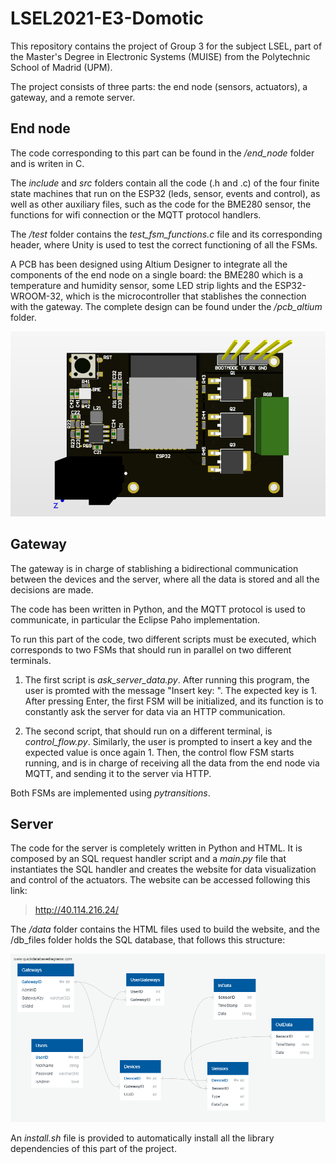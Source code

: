 # LSEL2021-E3-Domotic
This repository contains the project of Group 3 for the subject LSEL, part of the Master's Degree in Electronic Systems (MUISE) from the Polytechnic School of Madrid (UPM).

The project consists of three parts: the end node (sensors, actuators), a gateway, and a remote server. 
## End node
The code corresponding to this part can be found in the */end_node* folder and is writen in C.

The *include* and *src* folders contain all the code (.h and .c) of the four finite state machines that run on the ESP32 (leds, sensor, events and control), as well as other auxiliary files, such as the code for the BME280 sensor, the functions for wifi connection or the MQTT protocol handlers.

The */test* folder contains the *test_fsm_functions.c* file and its corresponding header, where Unity is used to test the correct functioning of all the FSMs.

A PCB has been designed using Altium Designer to integrate all the components of the end node on a single board: the BME280 which is a temperature and humidity sensor, some LED strip lights and the ESP32-WROOM-32, which is the microcontroller that stablishes the connection with the gateway. The complete design can be found under the */pcb_altium* folder.

![alt text](PCB.png "PCB")


## Gateway

The gateway is in charge of stablishing a bidirectional communication between the devices and the server, where all the data is stored and all the decisions are made. 

The code has been written in Python, and the MQTT protocol is used to communicate, in particular the Eclipse Paho implementation.

To run this part of the code, two different scripts must be executed, which corresponds to two FSMs that should run in parallel on two different terminals.

1. The first script is *ask_server_data.py*. After running this program, the user is promted with the message "Insert key: ". The expected key is 1. After pressing Enter, the first FSM will be initialized, and its function is to constantly ask the server for data via an HTTP communication.

2. The second script, that should run on a different terminal, is *control_flow.py*. Similarly, the user is prompted to insert a key and the expected value is once again 1. Then, the control flow FSM starts running, and is in charge of receiving all the data from the end node via MQTT, and sending it to the server via HTTP.


Both FSMs are implemented using *pytransitions*.



## Server
The code for the server is completely written in Python and HTML. It is composed by an SQL request handler script and a *main.py* file that instantiates the SQL handler and creates the website for data visualization and control of the actuators. The website can be accessed following this link:

> http://40.114.216.24/

The */data* folder contains the HTML files used to build the website, and the /db_files folder holds the SQL database, that follows this structure:

![alt text](server/db_files/domotic.png "database")

An *install.sh* file is provided to automatically install all the library dependencies of this part of the project.